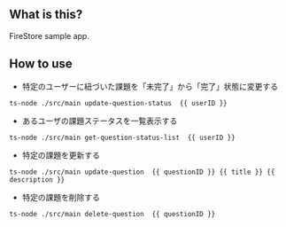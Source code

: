 ## What is this?

FireStore sample app.

## How to use

- 特定のユーザーに紐づいた課題を「未完了」から「完了」状態に変更する

```
ts-node ./src/main update-question-status  {{ userID }}
```

- あるユーザの課題ステータスを一覧表示する

```
ts-node ./src/main get-question-status-list  {{ userID }}
```

- 特定の課題を更新する

```
ts-node ./src/main update-question  {{ questionID }} {{ title }} {{ description }}
```


- 特定の課題を削除する
```
ts-node ./src/main delete-question  {{ questionID }}
```
